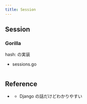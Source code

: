 ```yaml
---
title: Session
---
```


## Session
### Gorilla
hash: の実装

* sessions.go
``` go


```

## Reference
* [](http://y0m0r.hateblo.jp/entry/20130309/1362840669)
  * Django の話だけどわかりやすい
